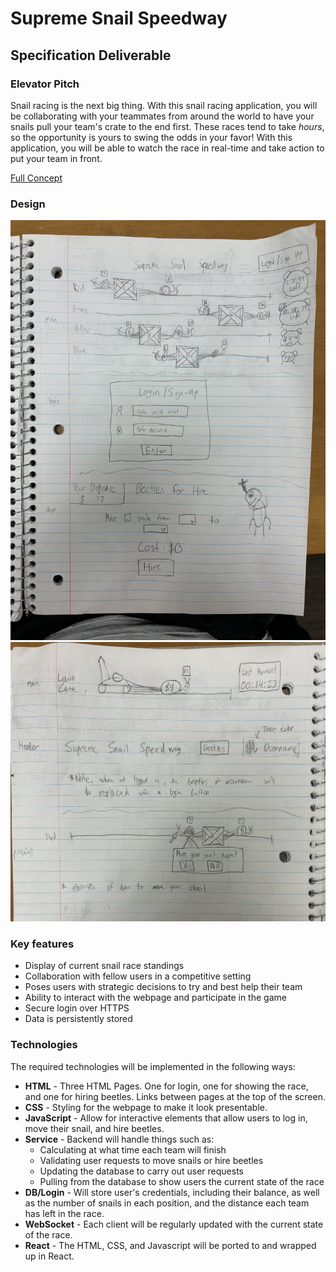 # Supreme Snail Speedway

## Specification Deliverable

### Elevator Pitch

Snail racing is the next big thing. With this snail racing application, you will be collaborating with your teammates from around the world to have your snails pull your team's crate to the end first. These races tend to take *hours*, so the opportunity is yours to swing the odds in your favor! With this application, you will be able to watch the race in real-time and take action to put your team in front. 

[Full Concept](early-concept/idea.md)

### Design
![Mockup Pg. 1](early-concept/mock1.JPG)
![Mockup Pg. 2](early-concept/mock2.JPG)

### Key features
- Display of current snail race standings
- Collaboration with fellow users in a competitive setting
- Poses users with strategic decisions to try and best help their team
- Ability to interact with the webpage and participate in the game
- Secure login over HTTPS
- Data is persistently stored 

### Technologies

The required technologies will be implemented in the following ways:

- **HTML** - Three HTML Pages. One for login, one for showing the race, and one for hiring beetles. Links between pages at the top of the screen.
- **CSS** - Styling for the webpage to make it look presentable. 
- **JavaScript** - Allow for interactive elements that allow users to log in, move their snail, and hire beetles.
- **Service** - Backend will handle things such as:
  - Calculating at what time each team will finish
  - Validating user requests to move snails or hire beetles
  - Updating the database to carry out user requests
  - Pulling from the database to show users the current state of the race
- **DB/Login** - Will store user's credentials, including their balance, as well as the number of snails in each position, and the distance each team has left in the race.
- **WebSocket** - Each client will be regularly updated with the current state of the race.
- **React** - The HTML, CSS, and Javascript will be ported to and wrapped up in React.

